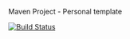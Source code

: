 Maven Project - Personal template

[![Build Status](https://travis-ci.org/svetlozarkirkov/maven-project-template-personal.svg?branch=master)](https://travis-ci.org/svetlozarkirkov/maven-project-template-personal)